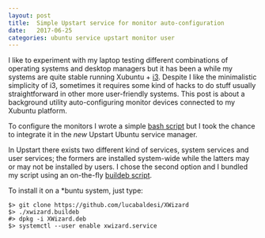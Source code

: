 ```yaml
---
layout: post
title:  Simple Upstart service for monitor auto-configuration
date:   2017-06-25
categories: ubuntu service upstart monitor user
---
```


I like to experiment with my laptop testing different combinations of operating systems and desktop managers but it has been a while my systems are quite stable running Xubuntu + [i3](https://i3wm.org/).
Despite I like the minimalistic simplicity of i3, sometimes it requires some kind of hacks to do stuff usually straightforward in other more user-friendly systems.
This post is about a background utility auto-configuring monitor devices connected to my Xubuntu platform.

To configure the monitors I wrote a simple [bash script](https://github.com/lucabaldesi/XWizard/blob/master/xwizard) but I took the chance to integrate it in the _new_ Upstart Ubuntu service manager.

In Upstart there exists two different kind of services, system services and user services; the formers are installed system-wide while the latters may or may not be installed by users.
I chose the second option and I bundled my script using an on-the-fly [buildeb script](/ubuntu/bash/deb/2017/02/10/hello-deb.html).

To install it on a *buntu system, just type:

```
$> git clone https://github.com/lucabaldesi/XWizard
$> ./xwizard.buildeb
#> dpkg -i XWizard.deb
$> systemctl --user enable xwizard.service

```

